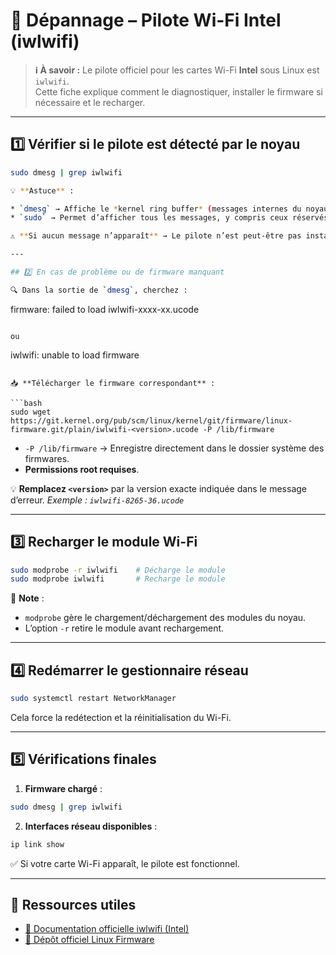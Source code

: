 # 📡 Dépannage – Pilote Wi-Fi Intel (**iwlwifi**)

> **ℹ️ À savoir :** Le pilote officiel pour les cartes Wi-Fi **Intel** sous Linux est `iwlwifi`.  
> Cette fiche explique comment le diagnostiquer, installer le firmware si nécessaire et le recharger.

---

## 1️⃣ Vérifier si le pilote est détecté par le noyau
```bash
sudo dmesg | grep iwlwifi

💡 **Astuce** :

* `dmesg` → Affiche le *kernel ring buffer* (messages internes du noyau).
* `sudo` → Permet d’afficher tous les messages, y compris ceux réservés à l’administrateur.

⚠ **Si aucun message n’apparaît** → Le pilote n’est peut-être pas installé ou reconnu.

---

## 2️⃣ En cas de problème ou de firmware manquant

🔍 Dans la sortie de `dmesg`, cherchez :

```
firmware: failed to load iwlwifi-xxxx-xx.ucode
```

ou

```
iwlwifi: unable to load firmware
```

📥 **Télécharger le firmware correspondant** :

```bash
sudo wget https://git.kernel.org/pub/scm/linux/kernel/git/firmware/linux-firmware.git/plain/iwlwifi-<version>.ucode -P /lib/firmware
```

* `-P /lib/firmware` → Enregistre directement dans le dossier système des firmwares.
* **Permissions root requises**.

💡 **Remplacez `<version>`** par la version exacte indiquée dans le message d’erreur.
*Exemple : `iwlwifi-8265-36.ucode`*

---

## 3️⃣ Recharger le module Wi-Fi

```bash
sudo modprobe -r iwlwifi    # Décharge le module
sudo modprobe iwlwifi       # Recharge le module
```

📌 **Note** :

* `modprobe` gère le chargement/déchargement des modules du noyau.
* L’option `-r` retire le module avant rechargement.

---

## 4️⃣ Redémarrer le gestionnaire réseau

```bash
sudo systemctl restart NetworkManager
```

Cela force la redétection et la réinitialisation du Wi-Fi.

---

## 5️⃣ Vérifications finales

1. **Firmware chargé** :

```bash
sudo dmesg | grep iwlwifi
```

2. **Interfaces réseau disponibles** :

```bash
ip link show
```

✅ Si votre carte Wi-Fi apparaît, le pilote est fonctionnel.

---

## 📎 Ressources utiles

* [📄 Documentation officielle iwlwifi (Intel)](https://wireless.wiki.kernel.org/en/users/drivers/iwlwifi)
* [💾 Dépôt officiel Linux Firmware](https://git.kernel.org/pub/scm/linux/kernel/git/firmware/linux-firmware.git)


